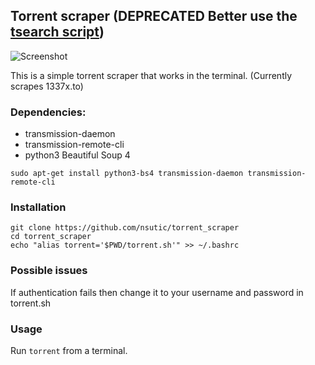 ## Torrent scraper (**DEPRECATED** Better use the [tsearch script](https://github.com/nsutic/scripts/blob/master/tsearch))

![Screenshot](https://i.imgur.com/IHm1fCW.png)

This is a simple torrent scraper that works in the terminal. (Currently scrapes 1337x.to)

### Dependencies:
* transmission-daemon
* transmission-remote-cli
* python3 Beautiful Soup 4

```
sudo apt-get install python3-bs4 transmission-daemon transmission-remote-cli
```

### Installation
```
git clone https://github.com/nsutic/torrent_scraper
cd torrent_scraper
echo "alias torrent='$PWD/torrent.sh'" >> ~/.bashrc
```
### Possible issues

If authentication fails then change it to your username and password in torrent.sh


### Usage

Run ```torrent``` from a terminal.

 
